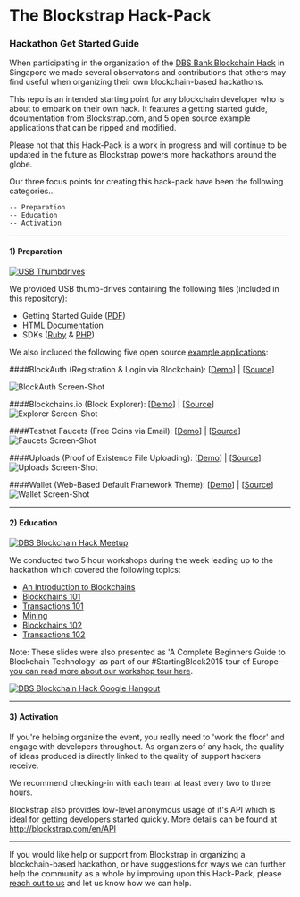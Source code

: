 # The Blockstrap Hack-Pack

### Hackathon Get Started Guide

When participating in the organization of the [DBS Bank Blockchain Hack](http://blockstrap.com/en/blog/dbs-blockchain-hack-de-brief/) in Singapore we made several observatons and contributions that others may find useful when organizing their own blockchain-based hackathons. 

This repo is an intended starting point for any blockchain developer who is about to embark on their own hack. It features a getting started guide, dcoumentation from Blockstrap.com, and 5 open source example applications that can be ripped and modified.

Please not that this Hack-Pack is a work in progress and will continue to be updated in the future as Blockstrap powers more hackathons around the globe.

Our three focus points for creating this hack-pack have been the following categories...

```
-- Preparation
-- Education
-- Activation
```

-----

#### 1) Preparation

[![USB Thumbdrives](https://pbs.twimg.com/media/CES3kQ7WEAAAo66.jpg)](https://twitter.com/blockstrap/status/595802885037916160)

We provided USB thumb-drives containing the following files (included in this repository):

* Getting Started Guide ([PDF](https://github.com/blockstrap/hack-pack/raw/master/GETTING_STARTED.pdf))
* HTML [Documentation](http://docs.blockstrap.com)
* SDKs ([Ruby](http://github.com/blockstrap/blockstrap-ruby) & [PHP](http://github.com/blockstrap/blockstrap-php))

We also included the following five open source [example applications](https://github.com/blockstrap/hack-pack/tree/master/applications):

####BlockAuth (Registration & Login via Blockchain): [[Demo](http://www.blockauth.me/)] | [[Source](https://github.com/Neuroware-IO/blockauth)]

![BlockAuth Screen-Shot](http://blockcontent.s3.amazonaws.com/content/uploads/sites/3/2015/05/04230131/blockauth.png)

####Blockchains.io (Block Explorer): [[Demo](http://www.blockchains.io/)] | [[Source](https://github.com/blockstrap/blockchains.io)]
![Explorer Screen-Shot](http://blockcontent.s3.amazonaws.com/content/uploads/sites/3/2015/05/04155537/blockchainsio.png)

####Testnet Faucets (Free Coins via Email): [[Demo](http://www.faucets.blockstrap.com/)] | [[Source](https://github.com/blockstrap/faucets)]
![Faucets Screen-Shot](http://blockcontent.s3.amazonaws.com/content/uploads/sites/3/2015/05/04161244/faucets1.png)

####Uploads (Proof of Existence File Uploading): [[Demo](http://www.uploads.blockstrap.com/)] | [[Source](https://github.com/blockstrap/uploads)]
![Uploads Screen-Shot](http://blockcontent.s3.amazonaws.com/content/uploads/sites/3/2015/05/05115555/docsigner.png)

####Wallet (Web-Based Default Framework Theme): [[Demo](http://demo.blockstrap.com/framework/v0.5/)] | [[Source](https://github.com/blockstrap/framework)]
![Wallet Screen-Shot](http://blockcontent.s3.amazonaws.com/content/uploads/sites/3/2015/05/04234910/walletframework.png)

-----

#### 2) Education

[![DBS Blockchain Hack Meetup](http://img.youtube.com/vi/-96KUDogSgw/0.jpg)](http://www.youtube.com/watch?v=-96KUDogSgw)

We conducted two 5 hour workshops during the week leading up to the hackathon which covered the following topics:

* [An Introduction to Blockchains](http://www.slideshare.net/Blockstrap/cbgtbt-part-1-workshop-introduction-primer)
* [Blockchains 101](http://www.slideshare.net/Blockstrap/02-blockchains-101)
* [Transactions 101](http://www.slideshare.net/Blockstrap/03-transactions-101)
* [Mining](http://www.slideshare.net/Blockstrap/cbgtbt-part-4-mining)
* [Blockchains 102](http://www.slideshare.net/Blockstrap/05-blockchains-102)
* [Transactions 102](http://www.slideshare.net/Blockstrap/06-transactions-102)

Note: These slides were also presented as 'A Complete Beginners Guide to Blockchain Technology' as part of our #StartingBlock2015 tour of Europe - [you can read more about our workshop tour here](http://blockstrap.com/en/blog/onboarding-europe/). 

[![DBS Blockchain Hack Google Hangout](http://img.youtube.com/vi/i1sNI4f1vBg/0.jpg)](http://www.youtube.com/watch?v=i1sNI4f1vBg)

-----

#### 3) Activation

If you're helping organize the event, you really need to 'work the floor' and engage with developers throughout. As organizers of any hack, the quality of ideas produced is directly linked to the quality of support hackers receive. 

We recommend checking-in with each team at least every two to three hours.

Blockstrap also provides low-level anonymous usage of it's API which is ideal for getting developers started quickly. More details can be found at http://blockstrap.com/en/API

-----

If you would like help or support from Blockstrap in organizing a blockchain-based hackathon, or have suggestions for ways we can further help the community as a whole by improving upon this Hack-Pack, please [reach out to us](mailto:hello@blockstrap.com) and let us know how we can help.
